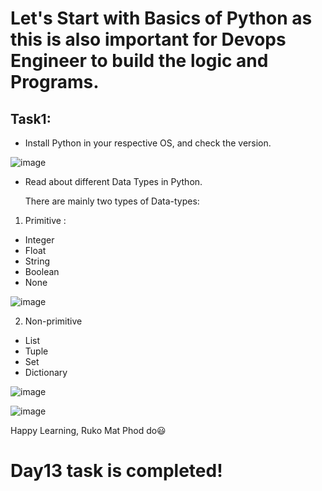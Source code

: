 # Let's Start with Basics of Python as this is also important for Devops Engineer to build the logic and Programs.

## Task1:

- Install Python in your respective OS, and check the version.

![image](https://user-images.githubusercontent.com/117350787/231247226-d859f211-ede5-4f5f-a278-bce22264300f.png)

- Read about different Data Types in Python.
 
  There are mainly two types of Data-types:

1. Primitive :
  
  - Integer
  - Float
  - String
  - Boolean
  - None

![image](https://user-images.githubusercontent.com/117350787/231258255-3782f4ff-e3a3-446d-a067-5a90fd861c02.png)

2. Non-primitive
  
  - List
  - Tuple
  - Set
  - Dictionary

![image](https://user-images.githubusercontent.com/117350787/231261693-0072f968-bcd6-4014-9059-0c76f5a515b6.png)

![image](https://user-images.githubusercontent.com/117350787/231261804-12f1330e-7a2e-45ca-8c55-653ebef851fd.png)

Happy Learning, Ruko Mat Phod do😃

# Day13 task is completed!
